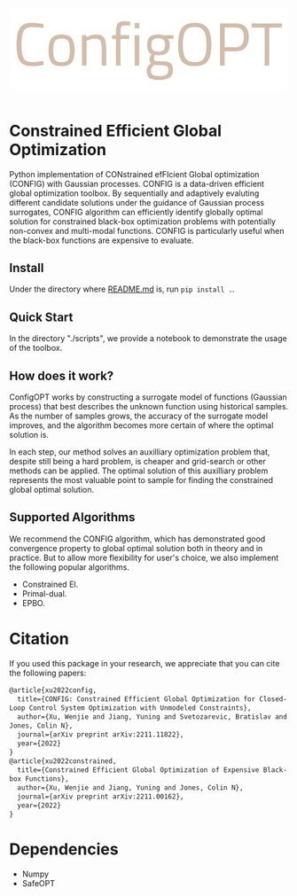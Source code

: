 <div align="center">
  <img src="https://github.com/PREDICT-EPFL/ConfigOPT/blob/main/website/figs/logo.png"><br><br>
</div>

# Constrained Efficient Global Optimization 
Python implementation of CONstrained efFIcient Global optimization (CONFIG) with Gaussian processes. CONFIG is a data-driven efficient global optimization toolbox. 
 By sequentially and adaptively evaluting different candidate solutions under the guidance of Gaussian process surrogates, CONFIG algorithm can efficiently identify globally optimal solution for constrained black-box optimization problems with potentially non-convex and multi-modal functions. CONFIG is particularly useful when the black-box functions are expensive to evaluate.

## Install
Under the directory where [README.md](./README.md) is, run `pip install .`. 

## Quick Start
In the directory "./scripts", we provide a notebook to demonstrate the usage of the toolbox. 

## How does it work?

ConfigOPT works by constructing a surrogate model of functions (Gaussian process) that best describes the unknown function using historical samples. As the number of samples grows, the accuracy of the surrogate model improves, and the algorithm becomes more certain of where the optimal solution is.

In each step, our method solves an auxilliary optimization problem that, despite still being a hard problem, is cheaper and grid-search or other methods can be applied. The optimal solution of this auxilliary problem represents the most valuable point to sample for finding the constrained global optimal solution. 

## Supported Algorithms
We recommend the CONFIG algorithm, which has demonstrated 
good convergence property to global optimal solution both in theory and in
practice. But to allow more flexibility for user's choice, we also implement the
following popular algorithms.
* Constrained EI.
* Primal-dual.
* EPBO.


Citation
============

If you used this package in your research, we appreciate that you can cite the
following papers:

```
@article{xu2022config,
  title={CONFIG: Constrained Efficient Global Optimization for Closed-Loop Control System Optimization with Unmodeled Constraints},
  author={Xu, Wenjie and Jiang, Yuning and Svetozarevic, Bratislav and Jones, Colin N},
  journal={arXiv preprint arXiv:2211.11822},
  year={2022}
}
@article{xu2022constrained,
  title={Constrained Efficient Global Optimization of Expensive Black-box Functions},
  author={Xu, Wenjie and Jiang, Yuning and Jones, Colin N},
  journal={arXiv preprint arXiv:2211.00162},
  year={2022}
}
```

# Dependencies
* Numpy
* SafeOPT


